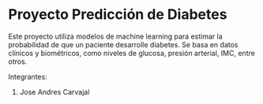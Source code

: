 # Proyecto Predicción de Diabetes

Este proyecto utiliza modelos de machine learning para estimar la probabilidad de que un paciente desarrolle diabetes. Se basa en datos clínicos y biométricos, como niveles de glucosa, presión arterial, IMC, entre otros.

Integrantes: 

1. Jose Andres Carvajal
